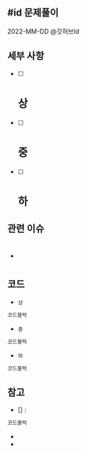 ## #id 문제풀이
2022-MM-DD
@깃허브Id

## 세부 사항
- [ ] # `상`
- [ ] # `중`
- [ ] # `하`

## 관련 이슈
- #

## 코드
- `상`
```python
코드블럭
```

- `중`
```python
코드블럭
```

- `하`
```python
코드블럭
```


## 참고
- [] : [](url)
```python
코드블럭
```
- 
- 